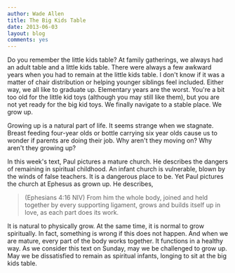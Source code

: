 ```yaml
---
author: Wade Allen
title: The Big Kids Table
date: 2013-06-03
layout: blog
comments: yes
---
```


Do you remember the little kids table? At family gatherings, we always had an adult table and a little kids table. There were always a few awkward years when you had to remain at the little kids table. I don't know if it was a matter of chair distribution or helping younger siblings feel included. Either way, we all like to graduate up. Elementary years are the worst. You're a bit too old for the little kid toys (although you may still like them), but you are not yet ready for the big kid toys. We finally navigate to a stable place. We grow up.

Growing up is a natural part of life. It seems strange when we stagnate. Breast feeding four-year olds or bottle carrying six year olds cause us to wonder if parents are doing their job. Why aren't they moving on? Why aren't they growing up?

In this week's text, Paul pictures a mature church. He describes the dangers of remaining in spiritual childhood. An infant church is vulnerable, blown by the winds of false teachers. It is a dangerous place to be. Yet Paul pictures the church at Ephesus as grown up. He describes,

>(Ephesians 4:16 NIV) From him the whole body, joined and held together by every supporting ligament, grows and builds itself up in love, as each part does its work.

It is natural to physically grow. At the same time, it is normal to grow spiritually. In fact, something is wrong if this does not happen. And when we are mature, every part of the body works together. It functions in a healthy way. As we consider this text on Sunday, may we be challenged to grow up. May we be dissatisfied to remain as spiritual infants, longing to sit at the big kids table.